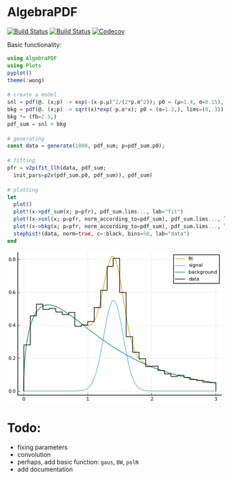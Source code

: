 # AlgebraPDF

[![Build Status](https://travis-ci.com/mmikhasenko/AlgebraPDF.jl.svg?branch=master)](https://travis-ci.com/mmikhasenko/AlgebraPDF.jl)
[![Build Status](https://ci.appveyor.com/api/projects/status/github/mmikhasenko/AlgebraPDF.jl?svg=true)](https://ci.appveyor.com/project/mmikhasenko/AlgebraPDF-jl)
[![Codecov](https://codecov.io/gh/mmikhasenko/AlgebraPDF.jl/branch/master/graph/badge.svg)](https://codecov.io/gh/mmikhasenko/AlgebraPDF.jl)

Basic functionality:
```julia
using AlgebraPDF
using Plots
pyplot()
theme(:wong)

# create a model
snl = pdf(@. (x;p) -> exp(-(x-p.μ)^2/(2*p.σ^2)); p0 = (μ=1.4, σ=0.15), lims=(0, 3))
bkg = pdf(@. (x;p) -> sqrt(x)*exp(-p.α*x); p0 = (α=1.3,), lims=(0, 3))
bkg *= (fb=2.5,)
pdf_sum = snl + bkg

# generating
const data = generate(1000, pdf_sum; p=pdf_sum.p0);

# fitting
pfr = v2p(fit_llh(data, pdf_sum;
  init_pars=p2v(pdf_sum.p0, pdf_sum)), pdf_sum)

# plotting
let
  plot()
  plot!(x->pdf_sum(x; p=pfr), pdf_sum.lims..., lab="fit")
  plot!(x->snl(x; p=pfr, norm_according_to=pdf_sum), pdf_sum.lims..., lab="signal")
  plot!(x->bkg(x; p=pfr, norm_according_to=pdf_sum), pdf_sum.lims..., lab="background")
  stephist!(data, norm=true, c=:black, bins=50, lab="data")
end
```
![example](plots/gaus.background.png)


# Todo:
 - fixing parameters
 - convolution
 - perhaps, add basic function: `gaus`, `BW`, `polN`
 - add documentation
